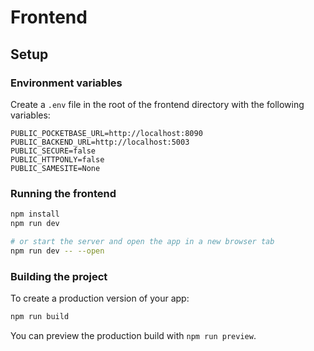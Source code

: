 # Frontend

## Setup

### Environment variables

Create a `.env` file in the root of the frontend directory with the following variables:

```
PUBLIC_POCKETBASE_URL=http://localhost:8090
PUBLIC_BACKEND_URL=http://localhost:5003
PUBLIC_SECURE=false
PUBLIC_HTTPONLY=false
PUBLIC_SAMESITE=None
```

### Running the frontend

```bash
npm install
npm run dev

# or start the server and open the app in a new browser tab
npm run dev -- --open
```

### Building the project

To create a production version of your app:

```bash
npm run build
```

You can preview the production build with `npm run preview`.
